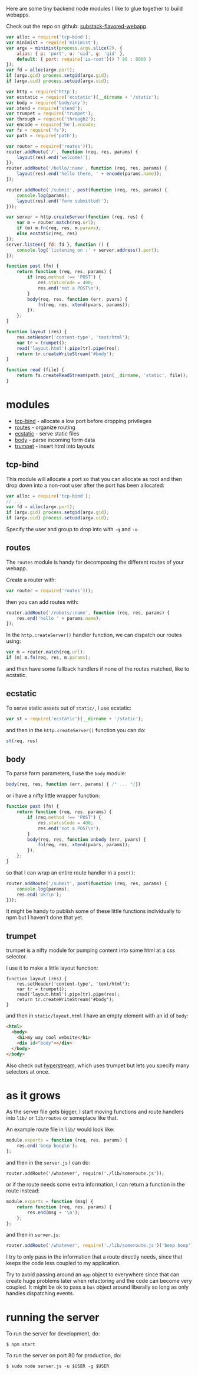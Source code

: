 Here are some tiny backend node modules I like to glue together to build
webapps.

Check out the repo on github:
[substack-flavored-webapp](https://github.com/substack/substack-flavored-webapp).

``` js
var alloc = require('tcp-bind');
var minimist = require('minimist');
var argv = minimist(process.argv.slice(2), {
    alias: { p: 'port', u: 'uid', g: 'gid' },
    default: { port: require('is-root')() ? 80 : 8000 }
});
var fd = alloc(argv.port);
if (argv.gid) process.setgid(argv.gid);
if (argv.uid) process.setuid(argv.uid);

var http = require('http');
var ecstatic = require('ecstatic')(__dirname + '/static');
var body = require('body/any');
var xtend = require('xtend');
var trumpet = require('trumpet');
var through = require('through2');
var encode = require('he').encode;
var fs = require('fs');
var path = require('path');

var router = require('routes')();
router.addRoute('/', function (req, res, params) {
    layout(res).end('welcome!');
});
router.addRoute('/hello/:name', function (req, res, params) {
    layout(res).end('hello there, ' + encode(params.name));
});

router.addRoute('/submit', post(function (req, res, params) {
    console.log(params);
    layout(res).end('form submitted!');
}));

var server = http.createServer(function (req, res) {
    var m = router.match(req.url);
    if (m) m.fn(req, res, m.params);
    else ecstatic(req, res)
});
server.listen({ fd: fd }, function () {
    console.log('listening on :' + server.address().port);
});

function post (fn) {
    return function (req, res, params) {
        if (req.method !== 'POST') {
            res.statusCode = 400;
            res.end('not a POST\n');
        }
        body(req, res, function (err, pvars) {
            fn(req, res, xtend(pvars, params));
        });
    };
}

function layout (res) {
    res.setHeader('content-type', 'text/html');
    var tr = trumpet();
    read('layout.html').pipe(tr).pipe(res);
    return tr.createWriteStream('#body');
}

function read (file) {
    return fs.createReadStream(path.join(__dirname, 'static', file));
}
```

# modules

* [tcp-bind](https://npmjs.org/package/tcp-bind) - allocate a low port before
  dropping privileges
* [routes](https://npmjs.org/package/routes) - organize routing
* [ecstatic](https://npmjs.org/package/ecstatic) - serve static files
* [body](https://npmjs.org/package/body) - parse incoming form data
* [trumpet](https://npmjs.org/package/trumpet) - insert html into layouts

## tcp-bind

This module will allocate a port so that you can allocate as root and then drop
down into a non-root user after the port has been allocated:

``` js
var alloc = require('tcp-bind');
// ...
var fd = alloc(argv.port);
if (argv.gid) process.setgid(argv.gid);
if (argv.uid) process.setuid(argv.uid);
```

Specify the user and group to drop into with `-g` and `-u`.

## routes

The `routes` module is handy for decomposing the different routes of your
webapp.

Create a router with:

``` js
var router = require('routes')();
```

then you can add routes with:

``` js
router.addRoute('/robots/:name', function (req, res, params) {
    res.end('hello ' + params.name);
});
```

In the `http.createServer()` handler function, we can dispatch our routes using:

``` js
var m = router.match(req.url);
if (m) m.fn(req, res, m.params);
```

and then have some fallback handlers if none of the routes matched, like to
ecstatic.

## ecstatic

To serve static assets out of `static/`, I use ecstatic:

``` js
var st = require('ecstatic')(__dirname + '/static');
```

and then in the `http.createServer()` function you can do:

``` js
st(req, res)
```

## body

To parse form parameters, I use the `body` module:

``` js
body(req, res, function (err, params) { /* ... */})
```

or i have a nifty little wrapper function:

``` js
function post (fn) {
    return function (req, res, params) {
        if (req.method !== 'POST') {
            res.statusCode = 400;
            res.end('not a POST\n');
        }
        body(req, res, function onbody (err, pvars) {
            fn(req, res, xtend(pvars, params));
        });
    };
}
```

so that I can wrap an entire route handler in a `post()`:

``` js
router.addRoute('/submit', post(function (req, res, params) {
    console.log(params);
    res.end('ok!\n');
}));
```

It might be handy to publish some of these little functions individually to npm
but I haven't done that yet.

## trumpet

trumpet is a nifty module for pumping content into some html at a css selector.

I use it to make a little layout function:

```
function layout (res) {
    res.setHeader('content-type', 'text/html');
    var tr = trumpet();
    read('layout.html').pipe(tr).pipe(res);
    return tr.createWriteStream('#body');
}
```

and then in `static/layout.html` I have an empty element with an id of `body`:

``` html
<html>
  <body>
    <h1>my way cool website</h1>
    <div id="body"></div>
  </body>
</body>
```

Also check out [hyperstream](https://npmjs.org/package/hyperstream), which uses
trumpet but lets you specify many selectors at once.

# as it grows

As the server file gets bigger, I start moving functions and route handlers into
`lib/` or `lib/routes` or someplace like that.

An example route file in `lib/` would look like:

``` js
module.exports = function (req, res, params) {
    res.end('beep boop\n');
};
```

and then in the `server.js` I can do:

```
router.addRoute('/whatever', require('./lib/someroute.js'));
```

or if the route needs some extra information, I can return a function in the
route instead:

``` js
module.exports = function (msg) {
    return function (req, res, params) {
        res.end(msg + '\n');
    };
};
```

and then in `server.js`:

``` js
router.addRoute('/whatever', require('./lib/someroute.js')('beep boop'));
```

I try to only pass in the information that a route directly needs, since that
keeps the code less coupled to my application.

Try to avoid passing around an `app` object to everywhere since that can create
huge problems later when refactoring and the code can become very coupled. It
might be ok to pass a `bus` object around liberally so long as only handles
dispatching events.

# running the server

To run the server for development, do:

```
$ npm start
```

To run the server on port 80 for production, do:

```
$ sudo node server.js -u $USER -g $USER 
```

